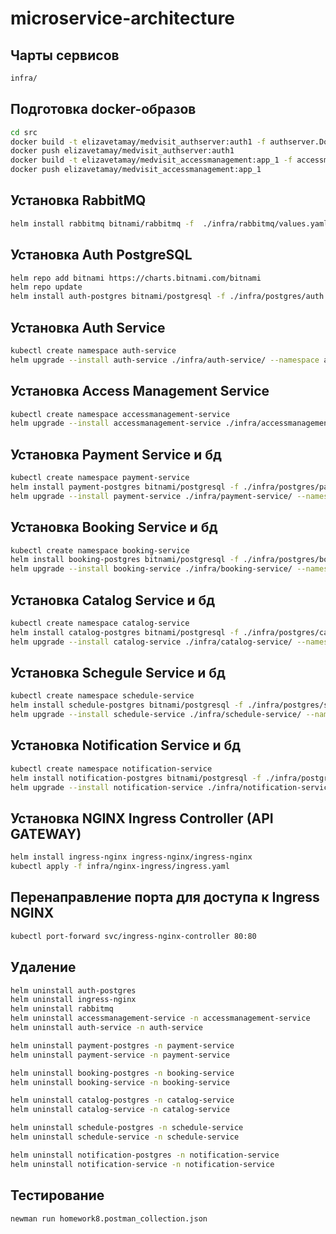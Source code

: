 # microservice-architecture

## Чарты сервисов
```bash
infra/
```

## Подготовка docker-образов
```bash
cd src
docker build -t elizavetamay/medvisit_authserver:auth1 -f authserver.Dockerfile .
docker push elizavetamay/medvisit_authserver:auth1
docker build -t elizavetamay/medvisit_accessmanagement:app_1 -f accessmanagement.Dockerfile .
docker push elizavetamay/medvisit_accessmanagement:app_1
```

## Установка RabbitMQ
```bash
helm install rabbitmq bitnami/rabbitmq -f  ./infra/rabbitmq/values.yaml
```

## Установка Auth PostgreSQL
```bash
helm repo add bitnami https://charts.bitnami.com/bitnami
helm repo update
helm install auth-postgres bitnami/postgresql -f ./infra/postgres/auth.values.yaml
```

## Установка Auth Service
```bash
kubectl create namespace auth-service
helm upgrade --install auth-service ./infra/auth-service/ --namespace auth-service
```

## Установка Access Management Service
```bash
kubectl create namespace accessmanagement-service
helm upgrade --install accessmanagement-service ./infra/accessmanagement-service --namespace accessmanagement-service
```
  
## Установка Payment Service и бд
```bash
kubectl create namespace payment-service
helm install payment-postgres bitnami/postgresql -f ./infra/postgres/payment.values.yaml  --namespace payment-service 
helm upgrade --install payment-service ./infra/payment-service/ --namespace payment-service   
```
 
## Установка Booking Service и бд
```bash
kubectl create namespace booking-service
helm install booking-postgres bitnami/postgresql -f ./infra/postgres/booking.values.yaml --namespace booking-service 
helm upgrade --install booking-service ./infra/booking-service/ --namespace booking-service   
```

## Установка Catalog Service и бд
```bash
kubectl create namespace catalog-service
helm install catalog-postgres bitnami/postgresql -f ./infra/postgres/catalog.values.yaml --namespace catalog-service 
helm upgrade --install catalog-service ./infra/catalog-service/ --namespace catalog-service   
```

## Установка Schegule Service и бд
```bash
kubectl create namespace schedule-service
helm install schedule-postgres bitnami/postgresql -f ./infra/postgres/schedule.values.yaml --namespace schedule-service 
helm upgrade --install schedule-service ./infra/schedule-service/ --namespace schedule-service   
```

## Установка Notification Service и бд
```bash
kubectl create namespace notification-service
helm install notification-postgres bitnami/postgresql -f ./infra/postgres/notification.values.yaml --namespace notification-service 
helm upgrade --install notification-service ./infra/notification-service/ --namespace notification-service  
```

## Установка NGINX Ingress Controller (API GATEWAY)
```bash
helm install ingress-nginx ingress-nginx/ingress-nginx
kubectl apply -f infra/nginx-ingress/ingress.yaml
```
   
## Перенаправление порта для доступа к Ingress NGINX
```bash
kubectl port-forward svc/ingress-nginx-controller 80:80
``` 

## Удаление
```bash
helm uninstall auth-postgres
helm uninstall ingress-nginx
helm uninstall rabbitmq
helm uninstall accessmanagement-service -n accessmanagement-service
helm uninstall auth-service -n auth-service 

helm uninstall payment-postgres -n payment-service
helm uninstall payment-service -n payment-service

helm uninstall booking-postgres -n booking-service
helm uninstall booking-service -n booking-service

helm uninstall catalog-postgres -n catalog-service
helm uninstall catalog-service -n catalog-service

helm uninstall schedule-postgres -n schedule-service
helm uninstall schedule-service -n schedule-service

helm uninstall notification-postgres -n notification-service
helm uninstall notification-service -n notification-service
```

## Тестирование
```bash
newman run homework8.postman_collection.json
```